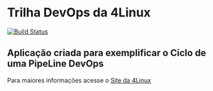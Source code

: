 # Trilha DevOps da 4Linux

<!-- Altere a Flag abaixo com sua URL do Travis -->
[![Build Status](https://travis-ci.com/Priquez/DevOpsLab-HelloWorld.svg?branch=master)](https://travis-ci.com/Priquez/DevOpsLab-HelloWorld)

## Aplicação criada para exemplificar o Ciclo de uma PipeLine DevOps


Para maiores informações acesse o [Site da 4Linux](https://www.4linux.com.br/cursos/devops)
